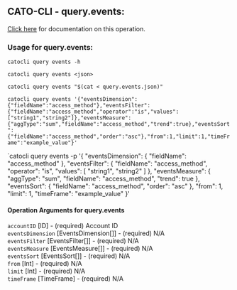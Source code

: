
## CATO-CLI - query.events:
[Click here](https://api.catonetworks.com/documentation/#query-query.events) for documentation on this operation.

### Usage for query.events:

`catocli query events -h`

`catocli query events <json>`

`catocli query events "$(cat < query.events.json)"`

`catocli query events '{"eventsDimension":{"fieldName":"access_method"},"eventsFilter":{"fieldName":"access_method","operator":"is","values":["string1","string2"]},"eventsMeasure":{"aggType":"sum","fieldName":"access_method","trend":true},"eventsSort":{"fieldName":"access_method","order":"asc"},"from":1,"limit":1,"timeFrame":"example_value"}'`

`catocli query events -p '{
    "eventsDimension": {
        "fieldName": "access_method"
    },
    "eventsFilter": {
        "fieldName": "access_method",
        "operator": "is",
        "values": [
            "string1",
            "string2"
        ]
    },
    "eventsMeasure": {
        "aggType": "sum",
        "fieldName": "access_method",
        "trend": true
    },
    "eventsSort": {
        "fieldName": "access_method",
        "order": "asc"
    },
    "from": 1,
    "limit": 1,
    "timeFrame": "example_value"
}'


#### Operation Arguments for query.events ####

`accountID` [ID] - (required) Account ID    
`eventsDimension` [EventsDimension[]] - (required) N/A    
`eventsFilter` [EventsFilter[]] - (required) N/A    
`eventsMeasure` [EventsMeasure[]] - (required) N/A    
`eventsSort` [EventsSort[]] - (required) N/A    
`from` [Int] - (required) N/A    
`limit` [Int] - (required) N/A    
`timeFrame` [TimeFrame] - (required) N/A    
